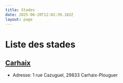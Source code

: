 ```yaml
---
title: Stades
date: 2025-06-20T12:02:39.182Z
layout: page
---
```


# Liste des stades


## [Carhaix](/stades/Carhaix/)
- Adresse: 1 rue Cazuguel, 29833 Carhaix-Plouguer


